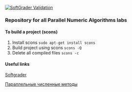 [![SoftGrader Validation](https://github.com/danielbulgakov/pna/actions/workflows/SoftGraderValidation.yml/badge.svg?branch=master&event=push)](https://github.com/danielbulgakov/pna/actions/workflows/SoftGraderValidation.yml)
### Repository for all Parallel Numeric Algorithms labs

#### To build a project (scons)

1. Install scons
   `sudo apt-get install scons`
2. Build project using scons
   `scons -Q`
3. Delete all compiled files
   `scons -c`

#### Useful links

[Softgrader](http://softgrader.itmm.unn.ru/ "Site to check lab correctness")

[Параллельные численные методы](http://www.hpcc.unn.ru/?doc=491 "Учебный курс")
